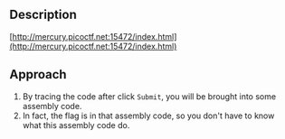 ## Description
[http://mercury.picoctf.net:15472/index.html](http://mercury.picoctf.net:15472/index.html)

## Approach
1. By tracing the code after click `Submit`, you will be brought into some assembly code.
2. In fact, the flag is in that assembly code, so you don't have to know what this assembly code do. 